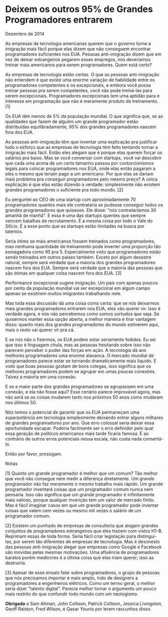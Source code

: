 ---
---
# Deixem os outros 95% de Grandes Programadores entrarem

Dezembro de 2014

As empresas de tecnologia americanas querem que o governo torne a imigração mais fácil porque elas dizem que não conseguem encontrar programadores suficientes nos EUA. Pessoas anti-imigração dizem que em vez de deixar estrangeiros pegarem esses empregos, nós deveríamos treinar mais americanos para serem programadores. Quem está certo?

As empresas de tecnologia estão certas. O que as pessoas anti-imigração não entendem é que existe uma enorme variação de habilidade entre os programadores competentes e os excepcionais, e embora você possa treinar pessoas pra serem competentes, você não pode treiná-las para serem excepcionais. Programadores excepcionais tem uma aptidão para e interesse em programação que não é meramente produto de treinamento. [1]

Os EUA têm menos de 5% da população mundial. O que significa que, se as qualidades que fazem de alguém um grande programador estão distribuídas equilibradamente, 95% dos grandes programadores nascem fora dos EUA.

As pessoas anti-imigração têm que inventar uma explicação pra justificar todo o esforço que as empresas de tecnologia têm feito tentando tornar a imigração mais fácil. Então eles alegam que é porque elas querem forçar os salários pra baixo. Mas se você conversar com startups, você vai descobrir que cada uma acima de um certo tamanho passou por contorcionismos legais para colocar programadores nos EUA, onde elas então pagaram a eles o mesmo que teriam pago a um americano. Por que elas se dariam mais problema pra conseguir programadores pelo mesmo preço? A única explicação é que elas estão dizendo a verdade: simplesmente não existem grandes programadores o suficiente pra todo mundo. [2]

Eu perguntei ao CEO de uma startup com aproximadamente 70 programadores quantos mais ele contrataria se pudesse conseguir todos os grandes programadores que quisesse. Ele disse: "nós contrataríamos 30 amanhã de manhã". E essa é uma das startups quentes que sempre vencem batalhas de recrutamento. É a mesma coisa por todo o Vale do Silício. É a esse ponto que as startups estão limitadas na busca por talentos.

Seria ótimo se mais americanos fossem treinados como programadores, mas nenhuma quantidade de treinamento pode inverter uma proporção tão esmagadora como 95 pra 5. Especialmente visto que programadores estão sendo treinados em outros países também. Exceto por algum desastre natural, sempre será verdade que a maioria dos grandes programadores nascem fora dos EUA. Sempre será verdade que a maioria das pessoas que são ótimas em qualquer coisa nascem fora dos EUA. [3]

Performance excepcional sugere imigração. Um país com apenas poucos por cento da população mundial vai ser excepcional em algum campo apenas se existirem muitos imigrantes trabalhando nele.

Mas toda essa discussão dá uma coisa como certa: que se nós deixarmos mais grandes programadores entrarem nos EUA, eles vão querer vir. Isso é verdade agora, e nós não percebemos como somos sortudos que seja. Se quisermos manter essa opção aberta, a melhor maneira é tirar vantagem disso: quanto mais dos grandes programadores do mundo estiverem aqui, mais o resto vai querer vir pra cá.

E se nós não o fizermos, os EUA podem estar seriamente fodidos. Eu sei que isso é linguagem chula, mas as pessoas hesitando sobre isso não parecem perceber o poder das forças em ação. A tecnologia dá aos melhores programadores uma enorme alavanca. O mercado mundial de programadores parece estar se tornando dramaticamente mais líquido. E visto que boas pessoas gostam de bons colegas, isso significa que os melhores programadores podem se agrupar em umas poucas conexões. Talvez a maioria em uma conexão.

E se a maior parte dos grandes programadores se agrupassem em uma conexão, e ela não fosse aqui? Esse cenário parece improvável agora, mas não será se as coisas mudarem tanto nos próximos 50 anos como mudaram nos últimos 50.

Nós temos o potencial de garantir que os EUA permaneçam uma superpotência em tecnologia simplesmente deixando entrar alguns milhares de grandes programadores por ano. Que erro colossal seria deixar essa oportunidade escapar. Poderia facilmente ser o erro definidor pelo qual essa geração de políticos americanos mais tarde ficaria famosa. E ao contrário de outros erros potenciais nessa escala, não custa nada consertá-lo.

Então por favor, prossigam.







Notas

[1] Quanto um grande programador é melhor que um comum? Tão melhor que você não consegue nem medir a diferença diretamente. Um grande programador não faz meramente o mesmo trabalho mais rápido. Um grande programador inventará coisas que um programador comum nunca nem pensaria. Isso não significa que um grande programador é infinitamente mais valioso, porque qualquer invenção tem um valor de mercado finito. Mas é fácil imaginar casos em que um grande programador pode inventar coisas que valem cem vezes ou mesmo mil vezes o salário de um programador comum.

[2] Existem um punhado de empresas de consultoria que alugam grandes conjuntos de programadores estrangeiros que eles trazem com vistos H1-B. Reprimam essas de toda forma. Seria fácil criar legislação para distingui-las, por serem tão diferentes de empresas de tecnologia. Mas é desonesto das pessoas anti-imigração alegar que empresas como Google e Facebook são movidas pelas mesmas motivações. Uma afluência de programadores baratos porém medíocres é a última coisa que elas iriam querer; isso as destruiria.

[3] Apesar de esse ensaio falar sobre programadores, o grupo de pessoas que nós precisamos importar é mais amplo, indo de designers a programadores a engenheiros elétricos. Como um termo geral, o melhor seria dizer "talento digital". Parecia melhor tornar o argumento um pouco mais restrito do que confundir todo mundo com um neologismo.

**Obrigado** a Sam Altman, John Collison, Patrick Collison, Jessica Livingston, Geoff Ralston, Fred Wilson, e Qasar Younis por lerem rascunhos disso.



